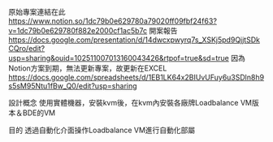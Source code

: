 原始專案連結在此
https://www.notion.so/1dc79b0e629780a79020ff09fbf24f63?v=1dc79b0e629780f882e2000cf1ac5b7c
開案報告
https://docs.google.com/presentation/d/14dwcxpwyrq7s_XSKj5pd9QjjtSDkCQro/edit?usp=sharing&ouid=102511007013160043426&rtpof=true&sd=true
因為Notion方案到期，無法更新專案，故更新在EXCEL
https://docs.google.com/spreadsheets/d/1EB1LK64x2BIUvUFuy6u3SDln8h9s5sM95Ntu1fBw_Q0/edit?usp=sharing

設計概念
使用實體機器，安裝kvm後，在kvm內安裝各廠牌Loadbalance VM版本＆BDE的VM

目的
透過自動化介面操作Loadbalance VM進行自動化部屬
